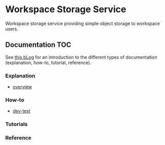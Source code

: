 # Workspace Storage Service

Workspace storage service providing simple object storage
to workspace users.

## Documentation TOC

See [this bLog](https://www.divio.com/blog/documentation/) for an introduction to the different types of documentation (explanation, how-to, tutorial, reference).

### Explanation

* [overview](doc/explanation/overview.md)

### How-to

* [dev-test](doc/howto/devTest.md)

### Tutorials

### Reference
